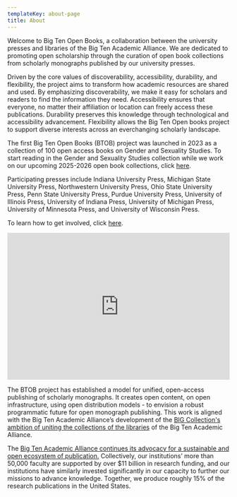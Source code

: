 ```yaml
---
templateKey: about-page
title: About
---
```

Welcome to Big Ten Open Books, a collaboration between the university presses and libraries of the Big Ten Academic Alliance. We are dedicated to promoting open scholarship through the curation of open book collections from scholarly monographs published by our university presses.

Driven by the core values of discoverability, accessibility, durability, and flexibility, the project aims to transform how academic resources are shared and used. By emphasizing discoverability, we make it easy for scholars and readers to find the information they need. Accessibility ensures that everyone, no matter their affiliation or location can freely access these publications. Durability preserves this knowledge through technological and accessibility advancement. Flexibility allows the Big Ten Open books project to support diverse interests across an everchanging scholarly landscape.

The first Big Ten Open Books (BTOB) project was launched in 2023 as a collection of 100 open access books on Gender and Sexuality Studies. To start reading in the Gender and Sexuality Studies collection while we work on our upcoming 2025-2026 open book collections, click [here](https://www.fulcrum.org/bigten).

Participating presses include I﻿ndiana University Press, Michigan State University Press, Northwestern University Press, Ohio State University Press, Penn State University Press, Purdue University Press, University of Illinois Press, University of Indiana Press, University of Michigan Press, University of Minnesota Press, and University of Wisconsin Press.

T﻿o learn how to get involved, click [here](https://bigtenopenbooks.org/librarians).

<div style="max-width:608px"><div style="position:relative;padding-bottom:66.118421052632%"><iframe id="kaltura_player" src="https://cdnapisec.kaltura.com/p/1038472/sp/103847200/embedIframeJs/uiconf_id/46145191/partner_id/1038472?iframeembed=true&playerId=kaltura_player&entry_id=1_jldc0a2r&flashvars\\\\\\\[streamerType]=auto&amp;flashvars\\\\\\\[localizationCode]=en_US&amp;flashvars\\\\\\\[sideBarContainer.plugin]=true&amp;flashvars\\\\\\\[sideBarContainer.position]=left&amp;flashvars\\\\\\\[sideBarContainer.clickToClose]=true&amp;flashvars\\\\\\\[chapters.plugin]=true&amp;flashvars\\\\\\\[chapters.layout]=vertical&amp;flashvars\\\\\\\[chapters.thumbnailRotator]=false&amp;flashvars\\\\\\\[streamSelector.plugin]=true&amp;flashvars\\\\\\\[EmbedPlayer.SpinnerTarget]=videoHolder&amp;flashvars\\\\\\\[dualScreen.plugin]=true&amp;flashvars\\\\\\\[hotspots.plugin]=1&amp;flashvars\\\\\\\[Kaltura.addCrossoriginToIframe]=true&amp;&wid=1_kjeke3t9" width="608" height="402" allowfullscreen webkitallowfullscreen mozAllowFullScreen allow="autoplay \\\\\\\*; fullscreen \\\\\\\*; encrypted-media *" sandbox="allow-downloads allow-forms allow-same-origin allow-scripts allow-top-navigation allow-pointer-lock allow-popups allow-modals allow-orientation-lock allow-popups-to-escape-sandbox allow-presentation allow-top-navigation-by-user-activation" frameborder="0" title="Introducing Big Ten Open Books" style="position:absolute;top:0;left:0;width:100%;height:100%"></iframe></div></div>

The BTOB project has established a model for unified, open-access publishing of scholarly monographs. It creates open content, on open infrastructure, using open distribution models - to envision a robust programmatic future for open monograph publishing. This work is aligned with the Big Ten Academic Alliance’s development of the [BIG Collection's ambition of uniting the collections of the libraries](https://btaa.org/library/big-collection/the-big-collection-introduction) of the Big Ten Academic Alliance.

The [Big Ten Academic Alliance continues its advocacy for a sustainable and open ecosystem of publication.](https://btaa.org/about/news-and-publications/news/2019/06/10/sustaining-values-and-scholarship-a-statement-by-the-provosts-of-the-big-ten-academic-alliance) Collectively, our institutions’ more than 50,000 faculty are supported by over $11 billion in research funding, and our institutions have similarly invested significantly in our capacity to further our missions to advance knowledge. Together, we produce roughly 15% of the research publications in the United States.